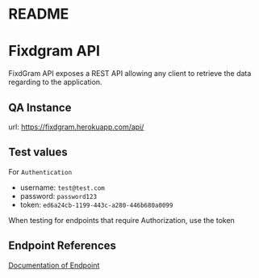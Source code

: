 # README

# Fixdgram API

FixdGram API exposes a REST API allowing any client to retrieve the data regarding to the application.

## QA Instance

url: https://fixdgram.herokuapp.com/api/

## Test values

For `Authentication`
- username: `test@test.com`
- password: `password123`
- token: `ed6a24cb-1199-443c-a280-446b680a0099`

When testing for endpoints that require Authorization, use the token

## Endpoint References

[Documentation of Endpoint](https://app.swaggerhub.com/apis-docs/PETERHJHAN_1/Fixdgram/1.0.0)